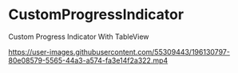 # CustomProgressIndicator
Custom Progress Indicator With TableView



https://user-images.githubusercontent.com/55309443/196130797-80e08579-5565-44a3-a574-fa3e14f2a322.mp4

